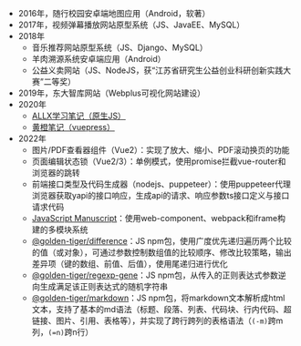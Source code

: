 - 2016年，随行校园安卓端地图应用（Android，软著）
- 2017年，视频弹幕播放网站原型系统（JS、JavaEE、MySQL）
- 2018年
  - 音乐推荐网站原型系统（JS、Django、MySQL）
  - 羊肉溯源系统安卓端应用（Android）
  - 公益义卖网站（JS、NodeJS，获“江苏省研究生公益创业科研创新实践大赛”二等奖）
- 2019年，东大智库网站（Webplus可视化网站建设）
- 2020年
  - [ALLX学习笔记（原生JS）](https://chengchanghu.github.io/studynote/#linkContainer)
  - [黄橙笔记（vuepress）](https://chengchanghu.github.io/allx-javascript/)
- 2022年
  - 图片/PDF查看器组件（Vue2）：实现了放大、缩小、PDF滚动换页的功能
  - 页面编辑状态锁（Vue2/3）：单例模式，使用promise拦截vue-router和浏览器的跳转
  - 前端接口类型及代码生成器（nodejs、puppeteer）：使用puppeteer代理浏览器获取yapi的接口响应，生成api的请求、响应参数ts接口定义与接口请求代码
  - [JavaScript Manuscript](https://tigercheng.gitee.io/manuscript/)：使用web-component、webpack和iframe构建的多模块系统
  - [@golden-tiger/difference](https://www.npmjs.com/package/@golden-tiger/difference)：JS npm包，使用广度优先递归遍历两个比较的值（或对象），可通过参数控制数组值的比较顺序、修改比较策略，输出差异项（键的数组、前值、后值），使用尾递归进行优化
  - [@golden-tiger/regexp-gene](https://www.npmjs.com/package/@golden-tiger/regexp-gene)：JS npm包，从传入的正则表达式参数逆向生成满足该正则表达式的随机字符串
  - [@golden-tiger/markdown](https://www.npmjs.com/package/@golden-tiger/markdown)：JS npm包，将markdown文本解析成html文本，支持了基本的md语法（标题、段落、列表、代码块、行内代码、超链接、图片、引用、表格等），并实现了跨行跨列的表格语法（`(-m)`跨m列，`(=n)`跨n行）

